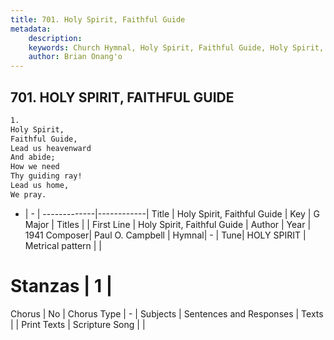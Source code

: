 ```yaml
---
title: 701. Holy Spirit, Faithful Guide
metadata:
    description: 
    keywords: Church Hymnal, Holy Spirit, Faithful Guide, Holy Spirit, Faithful Guide, 
    author: Brian Onang'o
---
```



## 701. HOLY SPIRIT, FAITHFUL GUIDE

```txt
1.
Holy Spirit, 
Faithful Guide, 
Lead us heavenward 
And abide; 
How we need 
Thy guiding ray! 
Lead us home, 
We pray.
```

- |   -  |
-------------|------------|
Title | Holy Spirit, Faithful Guide |
Key | G Major |
Titles |  |
First Line | Holy Spirit, Faithful Guide |
Author | 
Year | 1941
Composer| Paul O. Campbell |
Hymnal|  - |
Tune| HOLY SPIRIT |
Metrical pattern | |
# Stanzas | 1 |
Chorus | No |
Chorus Type | - |
Subjects | Sentences and Responses |
Texts |  |
Print Texts | 
Scripture Song |  |
  
